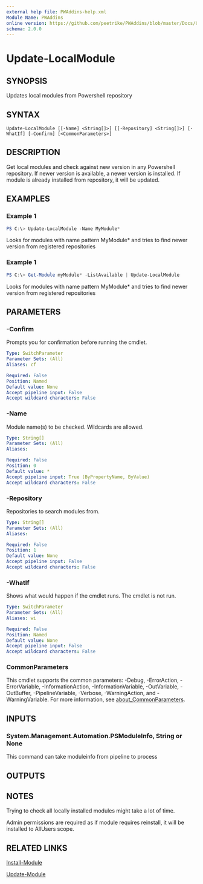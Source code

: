 ```yaml
---
external help file: PWAddins-help.xml
Module Name: PWAddins
online version: https://github.com/peetrike/PWAddins/blob/master/Docs/Update-LocalModule.md
schema: 2.0.0
---
```


# Update-LocalModule

## SYNOPSIS
Updates local modules from Powershell repository

## SYNTAX

```
Update-LocalModule [[-Name] <String[]>] [[-Repository] <String[]>] [-WhatIf] [-Confirm] [<CommonParameters>]
```

## DESCRIPTION
Get local modules and check against new version in any Powershell repository.  If newer version is available, a newer version is installed.  If module is already installed from repository, it will be updated.

## EXAMPLES

### Example 1
```powershell
PS C:\> Update-LocalModule -Name MyModule*
```

Looks for modules with name pattern MyModule* and tries to find newer version from registered repositories

### Example 1
```powershell
PS C:\> Get-Module myModule* -ListAvailable | Update-LocalModule
```

Looks for modules with name pattern MyModule* and tries to find newer version from registered repositories

## PARAMETERS

### -Confirm
Prompts you for confirmation before running the cmdlet.

```yaml
Type: SwitchParameter
Parameter Sets: (All)
Aliases: cf

Required: False
Position: Named
Default value: None
Accept pipeline input: False
Accept wildcard characters: False
```

### -Name
Module name(s) to be checked.  Wildcards are allowed.

```yaml
Type: String[]
Parameter Sets: (All)
Aliases:

Required: False
Position: 0
Default value: *
Accept pipeline input: True (ByPropertyName, ByValue)
Accept wildcard characters: False
```

### -Repository
Repositories to search modules from.

```yaml
Type: String[]
Parameter Sets: (All)
Aliases:

Required: False
Position: 1
Default value: None
Accept pipeline input: False
Accept wildcard characters: False
```

### -WhatIf
Shows what would happen if the cmdlet runs.
The cmdlet is not run.

```yaml
Type: SwitchParameter
Parameter Sets: (All)
Aliases: wi

Required: False
Position: Named
Default value: None
Accept pipeline input: False
Accept wildcard characters: False
```

### CommonParameters
This cmdlet supports the common parameters: -Debug, -ErrorAction, -ErrorVariable, -InformationAction, -InformationVariable, -OutVariable, -OutBuffer, -PipelineVariable, -Verbose, -WarningAction, and -WarningVariable. For more information, see [about_CommonParameters](http://go.microsoft.com/fwlink/?LinkID=113216).

## INPUTS

### System.Management.Automation.PSModuleInfo, String or None

This command can take moduleinfo from pipeline to process

## OUTPUTS

## NOTES

Trying to check all locally installed modules might take a lot of time.

Admin permissions are required as if module requires reinstall, it will be installed to AllUsers scope.

## RELATED LINKS

[Install-Module](https://docs.microsoft.com/en-us/powershell/module/powershellget/install-module)

[Update-Module](https://docs.microsoft.com/en-us/powershell/module/powershellget/update-module)
